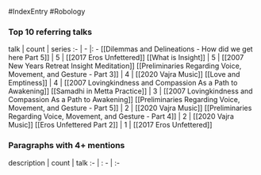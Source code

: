#IndexEntry #Robology

### Top 10 referring talks
talk | count | series
:- | - |: -
[[Dilemmas and Delineations - How did we get here Part 5]] | 5 | [[2017 Eros Unfettered]]
[[What is Insight]] | 5 | [[2007 New Years Retreat Insight Meditation]]
[[Preliminaries Regarding Voice, Movement, and Gesture - Part 3]] | 4 | [[2020 Vajra Music]]
[[Love and Emptiness]] | 4 | [[2007 Lovingkindness and Compassion As a Path to Awakening]]
[[Samadhi in Metta Practice]] | 3 | [[2007 Lovingkindness and Compassion As a Path to Awakening]]
[[Preliminaries Regarding Voice, Movement, and Gesture - Part 5]] | 2 | [[2020 Vajra Music]]
[[Preliminaries Regarding Voice, Movement, and Gesture - Part 4]] | 2 | [[2020 Vajra Music]]
[[Eros Unfettered Part 2]] | 1 | [[2017 Eros Unfettered]]

### Paragraphs with 4+ mentions
description | count | talk
:- | : - | :-

